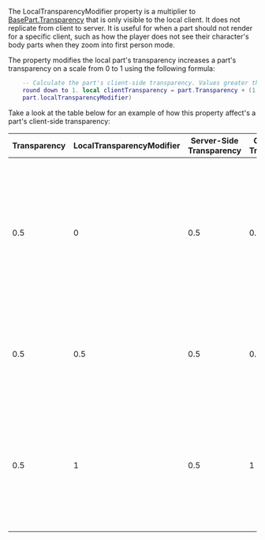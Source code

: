 The LocalTransparencyModifier property is a multiplier to
[BasePart.Transparency](https://create.roblox.com/docs/reference/engine/classes/BasePart#Transparency) that is only visible to the local client. It does
not replicate from client to server. It is useful for when a part should
not render for a specific client, such as how the player does not see
their character's body parts when they zoom into first person mode.

The property modifies the local part's transparency increases a part's
transparency on a scale from 0 to 1 using the following formula:

```lua
	-- Calculate the part's client-side transparency. Values greater than 1
	round down to 1. local clientTransparency = part.Transparency + (1 *
	part.localTransparencyModifier)
```

Take a look at the table below for an example of how this property
affect's a part's client-side transparency:

| Transparency | LocalTransparencyModifier | Server-Side Transparency | Client-Side Transparency | Description                                                                                                                                                                               |
| ------------ | ------------------------- | ------------------------ | ------------------------ | ----------------------------------------------------------------------------------------------------------------------------------------------------------------------------------------- |
| 0.5          | 0                         | 0.5                      | 0.5                      | A modifier value of 0.5 means that the part's client-side transparency is affected as follows: 0.5 + 1\*0 = 0.5. The part's client-side transparency equals its server-side transparency. |
| 0.5          | 0.5                       | 0.5                      | 0.75                     | A modifier value of 0.5 means that the part's client-side transparency is affected as follows: 0.5 + 1\*0.5 = 0.75                                                                        |
| 0.5          | 1                         | 0.5                      | 1                        | A modifier value of 1 means that the part's client-side transparency is affected as follows: 0.5 + 1\*1 = >1. The client does not render the part.                                        |